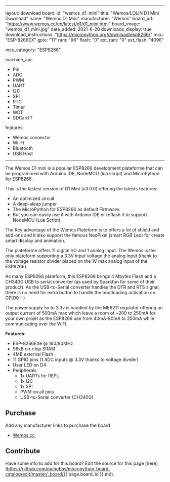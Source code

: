 
---
layout: download
board_id: "wemos_d1_mini"
title: "Wemos/LOLIN D1 Mini Download"
name: "Wemos D1 Mini"
manufacturer: "Wemos"
board_url: "https://www.wemos.cc/en/latest/d1/d1_mini.html"
board_image: "wemos_d1_mini.jpg"
date_added: 2021-6-20
downloads_display: true
download_instructions: "https://micropython.org/download/esp8266/"
mcu: "ESP-8266EX"
gpio: "11"
ram: "96"
flash: "0"
ext_ram: "0"
ext_flash: "4096"

mcu_category: "ESP8266"

machine_api:
  - Pin
  - ADC
  - PWM
  - UART
  - I2C
  - SPI
  - RTC
  - Timer
  - WDT
  - SDCard ?

features:
  - Wemos connector
  - Wi-Fi
  - Bluetooth
  - USB Host
---

The Wemos D1 mini is a popular ESP8266 development plateforme that can be programmed with Arduino IDE, NodeMCU (lua script) and MicroPython for ESP8266.


This is the lastest version of D1 Mini (v3.0.0) offering the latests features:
* An optimized circuit
* A deep-sleep jumper
* The MicroPython for ESP8266 as default Firmware.
* But you can easily use it with Arduino IDE or reflash it to support NodeMCU (Lua Script)


The Key advantage of the Wemos Plateform is to offers a lot of shield and add-ons and it also support the famous NeoPixel (smart RGB Led) for create smart display and animation.


The plateforme offers 11 digital I/O and 1 analog input. The Wemos is the only plateform supporting a 3.3V input voltage the analog input (thank to the voltage resistor divider placed on the 1V max analog input of the ESP8266).


As many ESP8266 plateform, this ESP8266 brings 4 Mbytes Flash and a CH340G USB to serial converter (as used by Sparkfun for some of their product). As the USB-to-Serial converter handles the DTR and RTS signal, there is no need for extra button to handle the bootloading activation on GPIO0 :-)


The power supply 5v to 3.3v is handled by the ME6211 regulator offering an output current of 500mA max which leave a room of ~200 to 250mA for your own projet as the ESP8266 use from 40mA-80mA to 250mA while communicating over the WiFi. 


**Features:**
* ESP-8266EXe @ 160/80MHz
* 96kB on-chip SRAM
* 4MB external Flash
* 11 GPIO pins (1 ADC inputs @ 3.3V thanks to voltage divider)
* User LED on D4
* Peripherals
  * 1x UARTs for REPL
  * 1x I2C
  * 1x SPI  
  * PWM on all pins
  * USB-to-Serial converter (CH340G)

## Purchase
Add any manufacturer links to purchase the board
* [Wemos.cc](https://www.wemos.cc/en/latest/d1/d1_mini.html)

## Contribute

Have some info to add for this board? Edit the source for this page [here](https://github.com/mchobby/micropython-board-catalog/edit/master/_board/{{ page.board_id }}.md).

